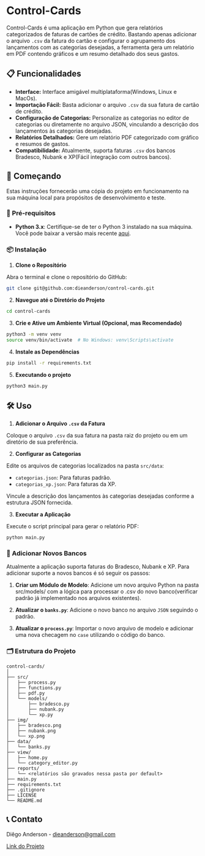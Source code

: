 # Control-Cards

Control-Cards é uma aplicação em Python que gera relatórios categorizados de faturas de cartões de crédito. Bastando apenas adicionar o arquivo `.csv` da fatura do cartão e configurar o agrupamento dos lançamentos com as categorias desejadas, a ferramenta gera um relatório em PDF contendo gráficos e um resumo detalhado dos seus gastos.

## 📋 Funcionalidades

- **Interface:** Interface amigável multiplataforma(Windows, Linux e MacOs).
- **Importação Fácil:** Basta adicionar o arquivo `.csv` da sua fatura de cartão de crédito.
- **Configuração de Categorias:** Personalize as categorias no editor de categorias ou diretamente no arquivo JSON, vinculando a descrição dos lançamentos às categorias desejadas.
- **Relatórios Detalhados:** Gere um relatório PDF categorizado com gráfico e resumos de gastos.
- **Compatibilidade:** Atualmente, suporta faturas `.csv` dos bancos Bradesco, Nubank e XP(Fácil integração com outros bancos).

## 🚀 Começando

Estas instruções fornecerão uma cópia do projeto em funcionamento na sua máquina local para propósitos de desenvolvimento e teste.

### 🔧 Pré-requisitos

- **Python 3.x**: Certifique-se de ter o Python 3 instalado na sua máquina. Você pode baixar a versão mais recente [aqui](https://www.python.org/downloads/).

### 📦 Instalação

1. **Clone o Repositório**

  Abra o terminal e clone o repositório do GitHub:

  ```bash
  git clone git@github.com:dieanderson/control-cards.git
  ```

2. **Navegue até o Diretório do Projeto**
  
  ```bash
  cd control-cards
  ```

3. **Crie e Ative um Ambiente Virtual (Opcional, mas Recomendado)**
  
  ```bash
  python3 -m venv venv
  source venv/bin/activate  # No Windows: venv\Scripts\activate
  ```

4. **Instale as Dependências**
  
  ```bash
  pip install -r requirements.txt
  ```

5. **Executando o projeto**
  
  ```bash
  python3 main.py
  ```

## 🛠 Uso

1. **Adicionar o Arquivo `.csv` da Fatura**
  
  Coloque o arquivo `.csv` da sua fatura na pasta raiz do projeto ou em um diretório de sua preferência.

2. **Configurar as Categorias**

  Edite os arquivos de categorias localizados na pasta `src/data`:

  - `categorias.json`: Para faturas padrão.
  - `categorias_xp.json`: Para faturas da XP.

  Vincule a descrição dos lançamentos às categorias desejadas conforme a estrutura JSON fornecida.

3. **Executar a Aplicação**

  Execute o script principal para gerar o relatório PDF:
  
  ```bash
  python main.py
  ```

### 📂 Adicionar Novos Bancos

  Atualmente a aplicação suporta faturas do Bradesco, Nubank e XP. Para adicionar suporte a novos bancos é só seguir os passos:

  1. **Criar um Módulo de Modelo**:
    Adicione um novo arquivo Python na pasta src/models/ com a lógica para processar o .csv do novo banco(verificar padrão já implementado nos arquivos existentes).
  
  2. **Atualizar o `banks.py`**:
    Adicione o novo banco no arquivo `JSON` seguindo o padrão.
  
  3. **Atualizar o `process.py`**:
    Importar o novo arquivo de modelo e adicionar uma nova checagem no `case` utilizando o código do banco.


### 🗂 Estrutura do Projeto

  ```
  control-cards/
  │
  ├── src/
  │   ├── process.py
  │   ├── functions.py
  │   ├── pdf.py
  │   └── models/
  │       ├── bradesco.py
  │       ├── nubank.py
  │       └── xp.py
  ├── img/
  │   ├── bradesco.png
  │   ├── nubank.png
  │   └── xp.png
  ├── data/
  │   └── banks.py
  ├── view/
  │   ├── home.py
  │   └── category_editor.py
  ├── reports/
  │   └── <relatórios são gravados nessa pasta por default>
  ├── main.py
  ├── requirements.txt
  ├── .gitignore 
  ├── LICENSE       
  └── README.md
  ```

## 📞 Contato

Diêgo Anderson - dieanderson@gmail.com

[Link do Projeto](https://github.com/dieanderson/control-cards)
